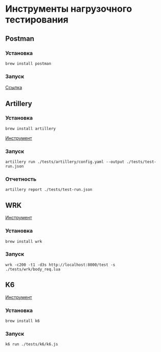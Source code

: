 # Инструменты нагрузочного тестирования

## Postman

### Установка

```shell
brew install postman
```

### Запуск
[Ссылка](https://blog.postman.com/postman-api-performance-testing/)

## Artillery

### Установка

```shell
brew install artillery
```

[Инструмент](https://www.artillery.io/docs)

### Запуск

```shell
artillery run ./tests/artillery/config.yaml --output ./tests/test-run.json
```

### Отчетность

```shell
artillery report ./tests/test-run.json
```

## WRK

[Инструмент](https://github.com/wg/wrk)

### Установка

```shell
brew install wrk
```

### Запуск

```shell
wrk -c200 -t1 -d3s http://localhost:8000/test -s ./tests/wrk/body_req.lua
```

## K6

[Инструмент](https://k6.io/)

### Установка

```shell
brew install k6
```


### Запуск

```shell
k6 run ./tests/k6/k6.js
```
